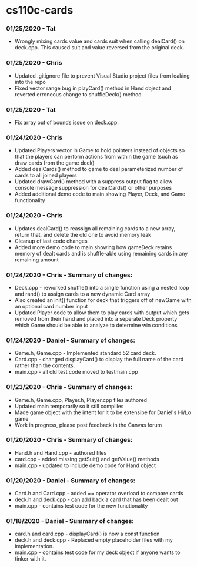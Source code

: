 # cs110c-cards

### 01/25/2020 - Tat
* Wrongly mixing cards value and cards suit when calling dealCard() on deck.cpp. This
caused suit and value reversed from the original deck.

### 01/25/2020 - Chris
* Updated .gitignore file to prevent Visual Studio project files from leaking into the repo
* Fixed vector range bug in playCard() method in Hand object and reverted erroneous change to shuffleDeck() method 

### 01/25/2020 - Tat
* Fix array out of bounds issue on deck.cpp.

### 01/24/2020 - Chris
* Updated Players vector in Game to hold pointers instead of objects so that the players can perform actions from within the game (such as draw cards from the game deck)
* Added dealCards() method to game to deal parameterized number of cards to all joined players
* Updated drawCard() method with a suppress output flag to allow console message suppression for dealCards() or other purposes
* Added additional demo code to main showing Player, Deck, and Game functionality

### 01/24/2020 - Chris
* Updates dealCard() to reassign all remaining cards to a new array, return that, and delete the old one to avoid memory leak
* Cleanup of last code changes
* Added more demo code to main showing how gameDeck retains memory of dealt cards and is shuffle-able using remaining cards in any remaining amount

### 01/24/2020 - Chris - Summary of changes:
* Deck.cpp - reworked shuffle() into a single function using a nested loop and rand() to assign cards to a new dynamic Card array
* Also created an init() function for deck that triggers off of newGame with an optional card number input
* Updated Player code to allow them to play cards with output which gets removed from their hand and placed into a seperate Deck property
which Game should be able to analyze to determine win conditions

### 01/24/2020 - Daniel - Summary of changes:
* Game.h, Game.cpp - Implemented standard 52 card deck.
* Card.cpp - changed displayCard() to display the full name of the card rather than the contents.
* main.cpp - all old test code moved to testmain.cpp

### 01/23/2020 - Chris - Summary of changes:
* Game.h, Game.cpp, Player.h, Player.cpp files authored
* Updated main temporarily so it still compliles
* Made game object with the intent for it to be extensibe for Daniel's Hi/Lo game
* Work in progress, please post feedback in the Canvas forum

### 01/20/2020 - Chris - Summary of changes:
* Hand.h and Hand.cpp - authored files
* card.cpp - added missing getSuit() and getValue() methods
* main.cpp - updated to include demo code for Hand object

### 01/20/2020 - Daniel - Summary of changes:
* Card.h and Card.cpp - added == operator overload to compare cards
* deck.h and deck.cpp - can add back a card that has been dealt out
* main.cpp - contains test code for the new functionality

### 01/18/2020 - Daniel - Summary of changes:
* card.h and card.cpp - displayCard() is now a const function
* deck.h and deck.cpp - Replaced empty placeholder files with my implementation.
* main.cpp - contains test code for my deck object if anyone wants to tinker with it.
